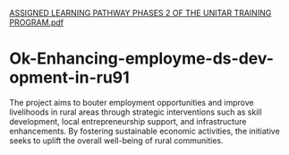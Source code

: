 [ASSIGNED LEARNING PATHWAY PHASES 2 OF THE UNITAR TRAINING PROGRAM.pdf](https://github.com/githubmunero/Ok-Enhancing-employme-ds-dev-opment-in-ru91/files/14077322/ASSIGNED.LEARNING.PATHWAY.PHASES.2.OF.THE.UNITAR.TRAINING.PROGRAM.pdf)
# Ok-Enhancing-employme-ds-dev-opment-in-ru91
The project aims to bouter employment opportunities and improve livelihoods in rural areas through strategic interventions such as skill development, local entrepreneurship support, and infrastructure enhancements. By fostering sustainable economic activities, the initiative seeks to uplift the overall well-being of rural communities.
